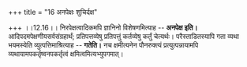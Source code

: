 +++
title = "16 अनपेक्षः शुचिर्दक्ष"

+++
।।12.16।। निरपेक्षत्वादिकमपि ज्ञानिनो विशेषणमित्याह -- **अनपेक्ष इति।**
आदिपदमपेक्षणीयसर्वसंग्रहार्थं; प्रतिपत्तव्येषु प्रतिपत्तुं कर्तव्येषु
कर्तुं चेत्यर्थः। परैस्ताडितस्यापि गता व्यथा भयमस्येति
व्युत्पत्तिमाश्रित्याह -- **गतेति।** नच क्षमीत्यनेन पौनरुक्त्यं
प्रत्युत्पन्नायामपि व्यथायामपकर्तृष्वनपकर्तृत्वं
क्षमित्वमित्यभ्युपगमात्।
